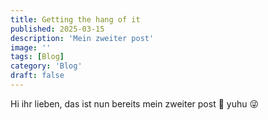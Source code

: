 ```yaml
---
title: Getting the hang of it
published: 2025-03-15
description: 'Mein zweiter post'
image: ''
tags: [Blog]
category: 'Blog'
draft: false 
---
```


Hi ihr lieben, das ist nun bereits mein zweiter post 🎉 yuhu 😜
